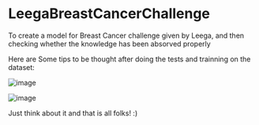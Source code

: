 # LeegaBreastCancerChallenge
To create a model for Breast Cancer challenge given by Leega, and then checking whether the knowledge has been absorved properly

Here are Some tips to be thought after doing the tests and trainning on the dataset:

![image](https://user-images.githubusercontent.com/69978184/116033838-8c783680-a638-11eb-992b-236bd7a19692.png)

![image](https://user-images.githubusercontent.com/69978184/116033924-b16ca980-a638-11eb-98fc-2d075f1a692a.png)

Just think about it and that is all folks! :)

